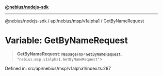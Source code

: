 [**@nebius/nodejs-sdk**](../../../../../README.md)

---

[@nebius/nodejs-sdk](../../../../../README.md) / [api/nebius/msp/v1alpha1](../README.md) / GetByNameRequest

# Variable: GetByNameRequest

> **GetByNameRequest**: [`MessageFns`](../../../../../runtime/protos/core/interfaces/MessageFns.md)\<[`GetByNameRequest`](../interfaces/GetByNameRequest.md), `"nebius.msp.v1alpha1.GetByNameRequest"`\>

Defined in: src/api/nebius/msp/v1alpha1/index.ts:287

